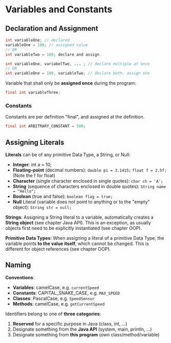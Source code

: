 # Variables and Constants

## Declaration and Assignment
```java
int variableOne; // declared
variableOne = 100; // assigned value
// OR
int variableTwo = 100; declare and assign
```
```java
int variableOne, variabelTwo, ... ; // declare multiple at once
// OR
int variableOne = 100, variableTwo; // declare both, assign one
```
Variable that shall only be **assigned once** during the program:
```java
final int variableThree;
```

### Constants
Constants are per definition "final", and assigned at the definition.
```java
final int ARBITRARY_CONSTANT = 500;
```

## Assigning Literals

**Literals** can be of any primitive Data Type, a String, or Null:
- **Integer**: int a = 10;
- **Floating-point** (decimal numbers): `double pi = 3.1415;` `float f = 2.5f;` (Note the f for float)
- **Character** (single character enclosed in single quotes): `char ch = 'A';`
- **String** (sequence of characters enclosed in double quotes): `String name = "Hello";`
- **Boolean** (true and false): `boolean flag = true;`
- **Null** Literal (variable does not point to anything or to the "empty" object): `String str = null;`

**Strings**: Assigning a String literal to a variable, automatically creates a **String object** (see chapter Java API). This is an exception, as usually objects first need to be explicitly instantiated (see chapter OOP).

**Primitive Data Types**: When assigning a literal of a primitive Data Type, the variable points **to the value itself**, which cannot be changed. This is different for object references (see chapter OOP).


## Naming

**Conventions**:
- **Variables**: camelCase, e.g. ```currentSpeed```
- **Constants**: CAPITAL_SNAKE_CASE, e.g. ```MAX_SPEED```
- **Classes**: PascalCase, e.g. ```SpeedSensor```
- **Methods**: camelCase, e.g. ```getCurrentSpeed```


Identifiers belong to one of **three categories**:
1. **Reserved** for a specific purpose in Java (class, int, ...)
2. Designate something from the **Java API** (system, main, println, ...)
3. Designate something from **this program** (own class/method/variable)
